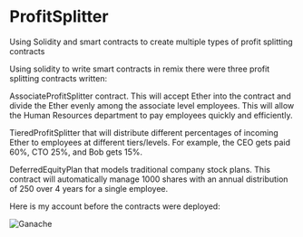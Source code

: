 # ProfitSplitter
Using Solidity and smart contracts to create multiple types of profit splitting contracts


Using solidity to write smart contracts in remix there were three profit splitting contracts written:

AssociateProfitSplitter contract. This will accept Ether into the contract and divide the Ether evenly among the associate level employees. This will allow the Human Resources department to pay employees quickly and efficiently.


TieredProfitSplitter that will distribute different percentages of incoming Ether to employees at different tiers/levels. For example, the CEO gets paid 60%, CTO 25%, and Bob gets 15%.


DeferredEquityPlan that models traditional company stock plans. This contract will automatically manage 1000 shares with an annual distribution of 250 over 4 years for a single employee.

Here is my account before the contracts were deployed:

![Ganache](Screenshots/ganache_initial_balance)